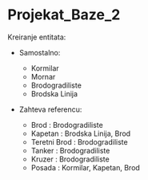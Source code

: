 # Projekat_Baze_2
 
Kreiranje entitata:
- Samostalno:
	- Kormilar
	- Mornar
	- Brodogradiliste
	- Brodska Linija

- Zahteva referencu:
	- Brod : Brodogradiliste
	- Kapetan : Brodska Linija, Brod
	- Teretni Brod : Brodogradiliste
	- Tanker : Brodogradiliste
	- Kruzer : Brodogradiliste
	- Posada : Kormilar, Kapetan, Brod